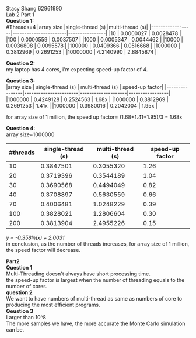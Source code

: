 Stacy Shang 62961990  
Lab 2 Part 1  
**Question 1:**    
 #Threads=4
 |array size        |single-thread (s)      |multi-thread (s)|
 |------------------|-----------------------|----------------|
 |10                |   0.0000027           |  0.0028478     |
 |100               |   0.0000559           |  0.0037507     |
 |1000              |   0.0005347           |  0.0044462     |
 |10000             |   0.0036808           |  0.0095578     |
 |100000            |   0.0409366           |  0.0516668     |
 |1000000           |   0.3812969           |  0.2691253     |
 |10000000          |   4.2140990           |  2.8845874     |
 
 **Question 2:**  
 my laptop has 4 cores, i'm expecting speed-up factor of 4.    
 
 **Question 3:**  
 |array size      |  single-thread (s)    |  multi-thread (s)  |  speed-up factor|
 |----------------|-----------------------|--------------------|-----------------|
 |1000000         |      0.4249128        |     0.2524563      |     1.68x       |
 |1000000         |      0.3812969        |     0.2691253      |     1.41x       |
 |1000000         |      0.3980016        |     0.2042004      |     1.95x       |  
 
 for array size of 1 million, the speed up factor= (1.68+1.41+1.95)/3 = 1.68x
 
 **Question 4:**  
 array size=1000000  
 
 |#threads     |   single-thread (s)    |  multi-thread (s) |   speed-up factor|
 |-------------|-----------------------|--------------------|-------------------|
 |10            |     0.3847501         |    0.3055320      |      1.26|
 |20            |     0.3719396         |    0.3544189      |       1.04|
 |30            |     0.3690568         |    0.4494049      |       0.82|
 |40            |     0.3708897         |    0.5630559      |       0.66|
 |70            |     0.4006481         |    1.0248229      |       0.39|
 |100           |     0.3828021         |    1.2806604      |       0.30|
 |200           |     0.3813904         |    2.4955226      |       0.15|    
 
 *y = -0.358ln(x) + 2.0031*  
 in conclusion, as the number of threads increases, for array size of 1 million, the speed factor will decrease.  
 
 **Part2**   
 **Question 1**  
 Multi-Threading doesn't always have short processing time.  
 the speed-up factor is largest when the number of threading equals to the number of cores.    
 **question 2**    
 We want to have numbers of multi-thread as same as numbers of core to producing the most efficient programs.    
 **Qeustion 3**  
 Larger than 10^8  
 The more samples we have, the more accurate the Monte Carlo simulation can be.
